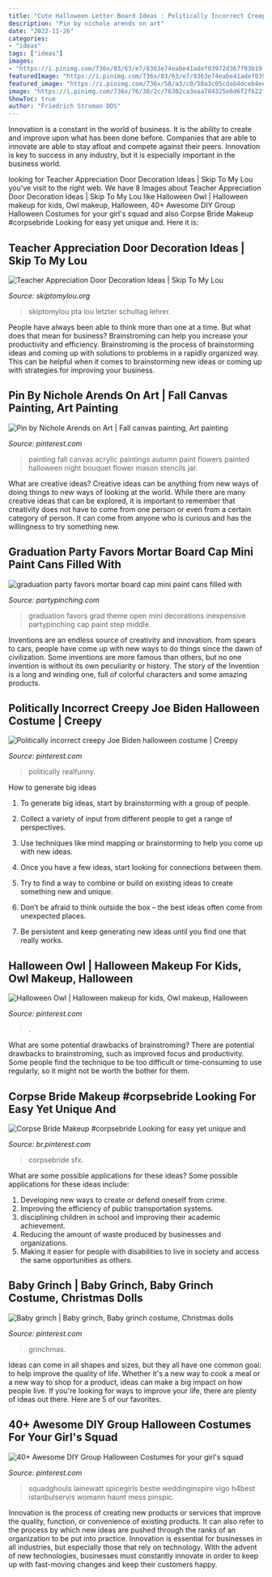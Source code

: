 ```yaml
---
title: "Cute Halloween Letter Board Ideas : Politically Incorrect Creepy Joe Biden Halloween Costume"
description: "Pin by nichole arends on art"
date: "2022-11-26"
categories:
- "ideas"
tags: ["ideas"]
images:
- "https://i.pinimg.com/736x/83/63/e7/8363e74eabe41adef03972d367f93b19.jpg"
featuredImage: "https://i.pinimg.com/736x/83/63/e7/8363e74eabe41adef03972d367f93b19.jpg"
featured_image: "https://i.pinimg.com/736x/58/a3/c0/58a3c05cdab4dceb4ee1022aad441749.jpg"
image: "https://i.pinimg.com/736x/76/30/2c/76302ca3eaa784325e6d6f2f622fd686.jpg"
ShowToc: true
author: "Friedrich Stroman DDS"
---
```



Innovation is a constant in the world of business. It is the ability to create and improve upon what has been done before. Companies that are able to innovate are able to stay afloat and compete against their peers. Innovation is key to success in any industry, but it is especially important in the business world.

	

		
looking for Teacher Appreciation Door Decoration Ideas | Skip To My Lou you've visit to the right web. We have 8 Images about Teacher Appreciation Door Decoration Ideas | Skip To My Lou like Halloween Owl | Halloween makeup for kids, Owl makeup, Halloween, 40+ Awesome DIY Group Halloween Costumes for your girl&#039;s squad and also Corpse Bride Makeup #corpsebride Looking for easy yet unique and. Here it is:
		
    
## Teacher Appreciation Door Decoration Ideas | Skip To My Lou

<img loading=lazy src="https://www.skiptomylou.org/wp-content/uploads/2010/04/TeacherDoor-superstar-1.jpg" onerror="this.onerror=null;this.src='https://tse1.mm.bing.net/th?id=OIP.cYkg-tU2Kjc2ahS02dihHwAAAA&amp;pid=15.1';" alt="Teacher Appreciation Door Decoration Ideas | Skip To My Lou">

_Source: skiptomylou.org_

>skiptomylou pta lou letzter schultag lehrer. 

	

People have always been able to think more than one at a time. But what does that mean for business? Brainstroming can help you increase your productivity and efficiency. Brainstroming is the process of brainstorming ideas and coming up with solutions to problems in a rapidly organized way. This can be helpful when it comes to brainstorming new ideas or coming up with strategies for improving your business.

    
## Pin By Nichole Arends On Art | Fall Canvas Painting, Art Painting

<img loading=lazy src="https://i.pinimg.com/736x/20/1a/da/201ada0499d466c5819927b608c27c50.jpg" onerror="this.onerror=null;this.src='https://tse2.mm.bing.net/th?id=OIP.Fh2fXfJO7dWriJnR4xCEEgHaJ3&amp;pid=15.1';" alt="Pin by Nichole Arends on Art | Fall canvas painting, Art painting">

_Source: pinterest.com_

>painting fall canvas acrylic paintings autumn paint flowers painted halloween night bouquet flower mason stencils jar. 

	

What are creative ideas?
Creative ideas can be anything from new ways of doing things to new ways of looking at the world. While there are many creative ideas that can be explored, it is important to remember that creativity does not have to come from one person or even from a certain category of person. It can come from anyone who is curious and has the willingness to try something new.

    
## Graduation Party Favors Mortar Board Cap Mini Paint Cans Filled With

<img loading=lazy src="https://partypinching.com/wp-content/uploads/2016/11/g9cwater-1-1024x768.jpg" onerror="this.onerror=null;this.src='https://tse4.mm.bing.net/th?id=OIP.nO2pqUYPCsLZ4TJRJ8N3rgHaFj&amp;pid=15.1';" alt="graduation party favors mortar board cap mini paint cans filled with">

_Source: partypinching.com_

>graduation favors grad theme open mini decorations inexpensive partypinching cap paint step middle. 

	

Inventions are an endless source of creativity and innovation. from spears to cars, people have come up with new ways to do things since the dawn of civilization. Some inventions are more famous than others, but no one invention is without its own peculiarity or history. The story of the Invention is a long and winding one, full of colorful characters and some amazing products.

    
## Politically Incorrect Creepy Joe Biden Halloween Costume | Creepy

<img loading=lazy src="https://i.pinimg.com/736x/76/30/2c/76302ca3eaa784325e6d6f2f622fd686.jpg" onerror="this.onerror=null;this.src='https://tse1.mm.bing.net/th?id=OIP.BcwCnfwJUOZ4qBRyqoQzuwHaJ3&amp;pid=15.1';" alt="Politically incorrect creepy Joe Biden halloween costume | Creepy">

_Source: pinterest.com_

>politically realfunny. 

	

How to generate big ideas
1. To generate big ideas, start by brainstorming with a group of people.
2. Collect a variety of input from different people to get a range of perspectives.

3. Use techniques like mind mapping or brainstorming to help you come up with new ideas.

4. Once you have a few ideas, start looking for connections between them.
5. Try to find a way to combine or build on existing ideas to create something new and unique.
6. Don’t be afraid to think outside the box – the best ideas often come from unexpected places.
7. Be persistent and keep generating new ideas until you find one that really works.

    
## Halloween Owl | Halloween Makeup For Kids, Owl Makeup, Halloween

<img loading=lazy src="https://i.pinimg.com/736x/4e/04/5d/4e045d5cf77759aab6b81931411e9ea0.jpg" onerror="this.onerror=null;this.src='https://tse2.mm.bing.net/th?id=OIP.5LnIJDQF8KMu3WtT0cQ5VQHaJ4&amp;pid=15.1';" alt="Halloween Owl | Halloween makeup for kids, Owl makeup, Halloween">

_Source: pinterest.com_

>. 

	

What are some potential drawbacks of brainstroming?
There are potential drawbacks to brainstroming, such as improved focus and productivity. Some people find the technique to be too difficult or time-consuming to use regularly, so it might not be worth the bother for them.

    
## Corpse Bride Makeup #corpsebride Looking For Easy Yet Unique And

<img loading=lazy src="https://i.pinimg.com/736x/e4/3e/a9/e43ea98da0a7826a7c64883c0097c3d9.jpg" onerror="this.onerror=null;this.src='https://tse4.mm.bing.net/th?id=OIP.2JOKSKD4XyvdHxouvhkq7QHaLG&amp;pid=15.1';" alt="Corpse Bride Makeup #corpsebride Looking for easy yet unique and">

_Source: br.pinterest.com_

>corpsebride sfx. 

	

What are some possible applications for these ideas?
Some possible applications for these ideas include: 
1. Developing new ways to create or defend oneself from crime. 
2. Improving the efficiency of public transportation systems. 
3. disciplining children in school and improving their academic achievement. 
4. Reducing the amount of waste produced by businesses and organizations. 
5. Making it easier for people with disabilities to live in society and access the same opportunities as others.

    
## Baby Grinch | Baby Grinch, Baby Grinch Costume, Christmas Dolls

<img loading=lazy src="https://i.pinimg.com/736x/58/a3/c0/58a3c05cdab4dceb4ee1022aad441749.jpg" onerror="this.onerror=null;this.src='https://tse4.mm.bing.net/th?id=OIP.pmcfLztALbOQlfsAXalRuQHaJ3&amp;pid=15.1';" alt="Baby grinch | Baby grinch, Baby grinch costume, Christmas dolls">

_Source: pinterest.com_

>grinchmas. 

	

Ideas can come in all shapes and sizes, but they all have one common goal: to help improve the quality of life. Whether it's a new way to cook a meal or a new way to shop for a product, ideas can make a big impact on how people live. If you're looking for ways to improve your life, there are plenty of ideas out there. Here are 5 of our favorites.

    
## 40+ Awesome DIY Group Halloween Costumes For Your Girl&#039;s Squad

<img loading=lazy src="https://i.pinimg.com/736x/83/63/e7/8363e74eabe41adef03972d367f93b19.jpg" onerror="this.onerror=null;this.src='https://tse3.mm.bing.net/th?id=OIP.okOCsczTVDRUZImrLPUpcQHaJ4&amp;pid=15.1';" alt="40+ Awesome DIY Group Halloween Costumes for your girl&#039;s squad">

_Source: pinterest.com_

>squadghouls lainewatt spicegirls bestie weddinginspire vigo h4best istanbulservis womann haunt mess pinspic. 

	

Innovation is the process of creating new products or services that improve the quality, function, or convenience of existing products. It can also refer to the process by which new ideas are pushed through the ranks of an organization to be put into practice. Innovation is essential for businesses in all industries, but especially those that rely on technology. With the advent of new technologies, businesses must constantly innovate in order to keep up with fast-moving changes and keep their customers happy.

